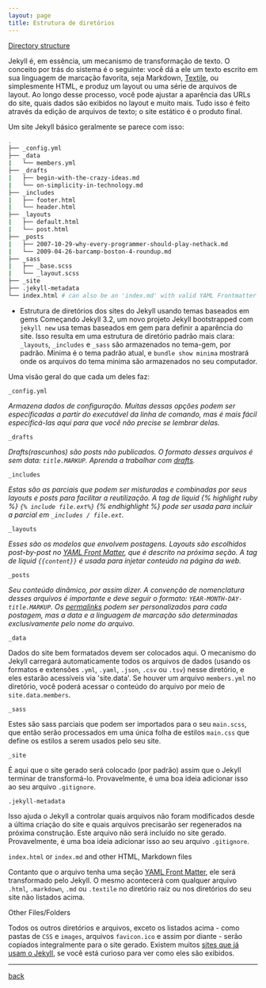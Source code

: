 ```yaml
---
layout: page
title: Estrutura de diretórios
---
```


[Directory structure](https://jekyllrb.com/docs/structure/)

Jekyll é, em essência, um mecanismo de transformação de texto. O conceito por trás do sistema é o seguinte: você dá a ele um texto escrito em sua linguagem de marcação favorita, seja Markdown, [Textile](https://github.com/jekyll/jekyll-textile-converter), ou simplesmente HTML, e produz um layout ou uma série de arquivos de layout. Ao longo desse processo, você pode ajustar a aparência das URLs do site, quais dados são exibidos no layout e muito mais. Tudo isso é feito através da edição de arquivos de texto; o site estático é o produto final.

Um site Jekyll básico geralmente se parece com isso:

```bash
.
├── _config.yml
├── _data
|   └── members.yml
├── _drafts
|   ├── begin-with-the-crazy-ideas.md
|   └── on-simplicity-in-technology.md
├── _includes
|   ├── footer.html
|   └── header.html
├── _layouts
|   ├── default.html
|   └── post.html
├── _posts
|   ├── 2007-10-29-why-every-programmer-should-play-nethack.md
|   └── 2009-04-26-barcamp-boston-4-roundup.md
├── _sass
|   ├── _base.scss
|   └── _layout.scss
├── _site
├── .jekyll-metadata
└── index.html # can also be an 'index.md' with valid YAML Frontmatter
```

* Estrutura de diretórios dos sites do Jekyll usando temas baseados em gems
  Começando Jekyll 3.2, um novo projeto Jekyll bootstrapped com `jekyll new` usa temas baseados em gem para definir a aparência do site. Isso resulta em uma estrutura de diretório padrão mais clara: `_layouts`, `_includes` e `_sass` são armazenados no tema-gem, por padrão. Minima é o tema padrão atual, e `bundle show minima` mostrará onde os arquivos do tema minima são armazenados no seu computador.

Uma visão geral do que cada um deles faz:

`_config.yml`

*Armazena dados de configuração. Muitas dessas opções podem ser especificadas a partir do executável da linha de comando, mas é mais fácil especificá-las aqui para que você não precise se lembrar delas.*


`_drafts`

*Drafts(rascunhos) são posts não publicados. O formato desses arquivos é sem data: `title.MARKUP`. Aprenda a trabalhar com [drafts](https://jekyllrb.com/docs/drafts/).*


`_includes`

*Estas são as parciais que podem ser misturadas e combinadas por seus layouts e posts para facilitar a reutilização. A tag de liquid {% highlight ruby %} `{% include file.ext%}` {% endhighlight %} pode ser usada para incluir a parcial em `_includes / file.ext`.*


`_layouts`

*Esses são os modelos que envolvem postagens. Layouts são escolhidos post-by-post no [YAML Front Matter](https://jekyllrb.com/docs/frontmatter/), que é descrito na próxima seção. A tag de liquid `{{content}}` é usada para injetar conteúdo na página da web.*


`_posts`

*Seu conteúdo dinâmico, por assim dizer. A convenção de nomenclatura desses arquivos é importante e deve seguir o formato: `YEAR-MONTH-DAY-title.MARKUP`. Os [permalinks](https://jekyllrb.com/docs/permalinks/) podem ser personalizados para cada postagem, mas a data e a linguagem de marcação são determinadas exclusivamente pelo nome do arquivo.*


`_data`

Dados do site bem formatados devem ser colocados aqui. O mecanismo do Jekyll carregará automaticamente todos os arquivos de dados (usando os formatos e extensões `.yml`, `.yaml`, `.json`, `.csv` ou `.tsv`) nesse diretório, e eles estarão acessíveis via 'site.data'. Se houver um arquivo `members.yml` no diretório, você poderá acessar o conteúdo do arquivo por meio de `site.data.members`.


`_sass`

Estes são sass parciais que podem ser importados para o seu `main.scss`, que então serão processados em uma única folha de estilos `main.css` que define os estilos a serem usados pelo seu site.


`_site`

É aqui que o site gerado será colocado (por padrão) assim que o Jekyll terminar de transformá-lo. Provavelmente, é uma boa ideia adicionar isso ao seu arquivo `.gitignore`.


`.jekyll-metadata`

Isso ajuda o Jekyll a controlar quais arquivos não foram modificados desde a última criação do site e quais arquivos precisarão ser regenerados na próxima construção. Este arquivo não será incluído no site gerado. Provavelmente, é uma boa ideia adicionar isso ao seu arquivo `.gitignore`.


`index.html` or `index.md` and other HTML, Markdown files

Contanto que o arquivo tenha uma seção [YAML Front Matter](https://jekyllrb.com/docs/frontmatter/), ele será transformado pelo Jekyll. O mesmo acontecerá com qualquer arquivo `.html`, `.markdown`, `.md` ou `.textile` no diretório raiz ou nos diretórios do seu site não listados acima.


Other Files/Folders

Todos os outros diretórios e arquivos, exceto os listados acima - como pastas de `CSS` e `images`, arquivos `favicon.ico` e assim por diante - serão copiados integralmente para o site gerado. Existem muitos [sites que já usam o Jekyll](https://jekyllrb.com/docs/sites/), se você está curioso para ver como eles são exibidos.

***
[back](./)